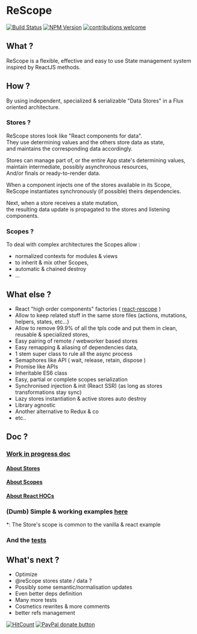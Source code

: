 # ReScope

[![Build Status](https://travis-ci.org/CaipiLabs/ReScope.svg?branch=master)](https://travis-ci.org/CaipiLabs/ReScope)
[![NPM Version](https://badge.fury.io/js/rescope.svg?style=flat)](https://npmjs.org/package/rescope)
[![contributions welcome](https://img.shields.io/badge/contributions-welcome-brightgreen.svg?style=flat)](#)


## What ?

ReScope is a flexible, effective and easy to use State management system inspired by ReactJS methods.

## How ?

By using independent, specialized & serializable "Data Stores" in a Flux oriented architecture.

### Stores ?

ReScope stores look like "React components for data".<br>
They use determining values and the others store data as state,<br>
and maintains the corresponding data accordingly.

Stores can manage part of, or the entire App state's determining values,<br>
maintain intermediate, possibly asynchronous resources,<br>
And/or finals or ready-to-render data.

When a component injects one of the stores available in its Scope, <br>
ReScope instantiates synchronously (if possible) theirs dependencies. <br>

Next, when a store receives a state mutation, <br>
the resulting data update is propagated to the stores and listening components.

### Scopes ?

To deal with complex architectures the Scopes allow :
- normalized contexts for modules & views
- to inherit & mix other Scopes,
- automatic & chained destroy
- ...

## What else ?

- React "high order components" factories ( [react-rescope](https://github.com/CaipiLabs/react-rescope) )
- Allow to keep related stuff in the same store files (actions, mutations, helpers, states, etc...)
- Allow to remove 99.9% of all the tpls code and put them in clean, reusable & specialized stores,
- Easy pairing of remote / webworker based stores
- Easy remapping & aliasing of dependencies data,
- 1 stem super class to rule all the async process
- Semaphores like API ( wait, release, retain, dispose )
- Promise like APIs
- Inheritable ES6 class
- Easy, partial or complete scopes serialization
- Synchronised injection & init (React SSR) (as long as stores transformations stay sync)
- Lazy stores instantiation & active stores auto destroy
- Library agnostic
- Another alternative to Redux & co
- etc..

## Doc ?

### [Work in progress doc](doc/readme.md)

#### [About Stores](doc/Store.md)
#### [About Scopes](doc/Scope.md)
#### [About React HOCs](doc/React.md)

### (Dumb) Simple \& working examples [here](https://github.com/CaipiLabs/rescope-samples)

\*: The Store's scope is common to the vanilla & react example

### And the [tests](test/Rescope.test.js)

## What's next ?

- Optimize
- @reScope stores state / data ?
- Possibly some semantic/normalisation updates
- Even better deps definition
- Many more tests
- Cosmetics rewrites & more comments
- better refs management

[![HitCount](http://hits.dwyl.io/caipilabs/Caipilabs/rescope.svg)](http://hits.dwyl.io/caipilabs/Caipilabs/rescope)
<span class="badge-paypal"><a href="https://www.paypal.com/cgi-bin/webscr?cmd=_s-xclick&hosted_button_id=VWKR3TWQ2U2AC" title="Donate to this project using Paypal"><img src="https://img.shields.io/badge/paypal-donate-yellow.svg" alt="PayPal donate button" /></a></span>

